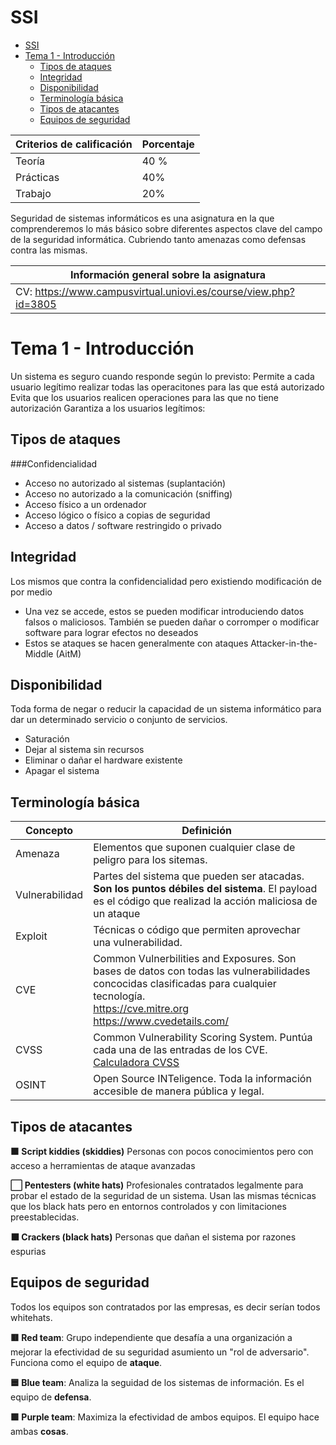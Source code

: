 
# SSI

- [SSI](#ssi)
- [Tema 1 - Introducción](#tema-1---introducción)
  - [Tipos de ataques](#tipos-de-ataques)
  - [Integridad](#integridad)
  - [Disponibilidad](#disponibilidad)
  - [Terminología básica](#terminología-básica)
  - [Tipos de atacantes](#tipos-de-atacantes)
  - [Equipos de seguridad](#equipos-de-seguridad)

| Criterios de calificación | Porcentaje |
| - | - |
| Teoría | 40 % |
| Prácticas | 40% |
| Trabajo | 20% |

Seguridad de sistemas informáticos es una asignatura en la que comprenderemos lo más básico sobre diferentes aspectos clave del campo de la seguridad informática. Cubriendo tanto amenazas como defensas contra las mismas.

| Información general sobre la asignatura |
| - |
| CV: https://www.campusvirtual.uniovi.es/course/view.php?id=3805 |

# Tema 1 - Introducción

Un sistema es seguro cuando responde según lo previsto:
Permite a cada usuario legítimo realizar todas las operacitones para las que está autorizado
Evita que los usuarios realicen operaciones para las que no tiene autorización
Garantiza a los usuarios legítimos:

## Tipos de ataques

###Confidencialidad
- Acceso no autorizado al sistemas (suplantación)
- Acceso no autorizado a la comunicación (sniffing)
- Acceso físico a un ordenador
- Acceso lógico o físico a copias de seguridad
- Acceso a datos / software restringido o privado

## Integridad
Los mismos que contra la confidencialidad pero existiendo modificación de por medio
- Una vez se accede, estos se pueden modificar introduciendo datos falsos o maliciosos. También se pueden dañar o corromper o modificar software para lograr efectos no deseados
- Estos se ataques se hacen generalmente con ataques Attacker-in-the-Middle (AitM)

## Disponibilidad
Toda forma de negar o reducir la capacidad de un sistema informático para dar un determinado servicio o conjunto de servicios.

- Saturación
- Dejar al sistema sin recursos
- Eliminar o dañar el hardware existente
- Apagar el sistema

## Terminología básica


| Concepto | Definición |
| - | - |
| Amenaza | Elementos que suponen cualquier clase de peligro para los sitemas. |
| Vulnerabilidad | Partes del sistema que pueden ser atacadas. **Son los puntos débiles del sistema**. El payload es el código que realizad la acción maliciosa de un ataque |
| Exploit | Técnicas o código que permiten aprovechar una vulnerabilidad. |
| CVE | Common Vulnerbilities and Exposures. Son bases de datos con todas las vulnerabilidades concocidas clasificadas para cualquier tecnología. <br> https://cve.mitre.org <br> https://www.cvedetails.com/ |
| CVSS | Common Vulnerability Scoring System. Puntúa cada una de las entradas de los CVE. <br> [Calculadora CVSS](https://www.incibe.es/incibe-cert/blog/cvss-v40-avanzando-en-la-evaluacion-de-vulnerabilidades) |
| OSINT | Open Source INTeligence. Toda la información accesible de manera pública y legal. |

## Tipos de atacantes

**🟧 Script kiddies (skiddies)**
Personas con pocos conocimientos pero con acceso a herramientas de ataque avanzadas

**⬜ Pentesters (white hats)**
Profesionales contratados legalmente para probar el estado de la seguridad de un sistema. Usan las mismas técnicas que los black hats pero en entornos controlados y con limitaciones preestablecidas.

**⬛ Crackers (black hats)**
Personas que dañan el sistema por razones espurias

## Equipos de seguridad

Todos los equipos son contratados por las empresas, es decir serían todos whitehats.

**🟥 Red team**: Grupo independiente que desafía a una organización a mejorar la efectividad de su seguridad asumiento un "rol de adversario". Funciona como el equipo de **ataque**.

**🟦 Blue team**: Analiza la seguidad de los sistemas de información. Es el equipo de **defensa**.

**🟪 Purple team**: Maximiza la efectividad de ambos equipos. El equipo hace ambas **cosas**.
